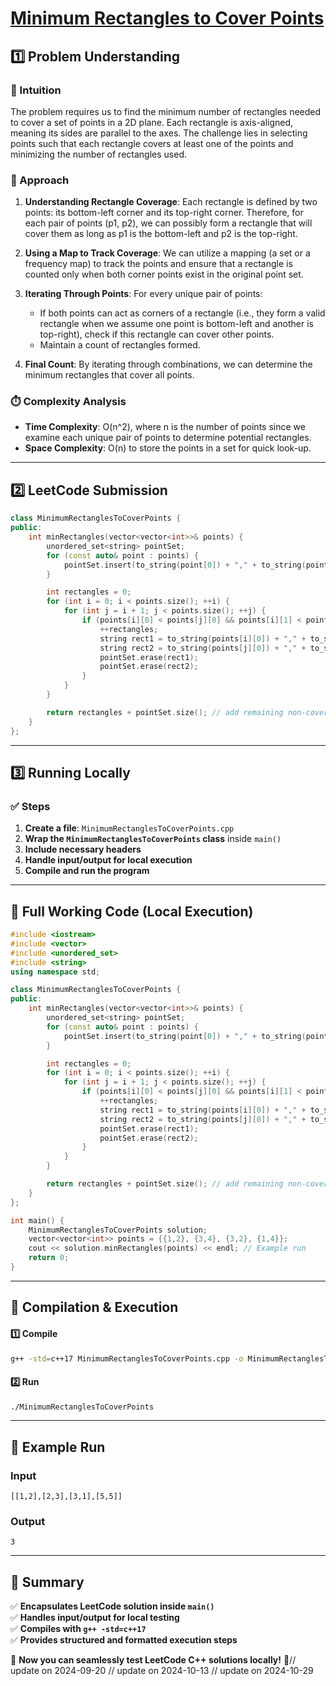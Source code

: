 # **[Minimum Rectangles to Cover Points](https://leetcode.com/problems/minimum-rectangles-to-cover-points/description/)**  

## **1️⃣ Problem Understanding**  
### **📌 Intuition**  
The problem requires us to find the minimum number of rectangles needed to cover a set of points in a 2D plane. Each rectangle is axis-aligned, meaning its sides are parallel to the axes. The challenge lies in selecting points such that each rectangle covers at least one of the points and minimizing the number of rectangles used. 

### **🚀 Approach**  
1. **Understanding Rectangle Coverage**: Each rectangle is defined by two points: its bottom-left corner and its top-right corner. Therefore, for each pair of points (p1, p2), we can possibly form a rectangle that will cover them as long as p1 is the bottom-left and p2 is the top-right.
  
2. **Using a Map to Track Coverage**: We can utilize a mapping (a set or a frequency map) to track the points and ensure that a rectangle is counted only when both corner points exist in the original point set.

3. **Iterating Through Points**: For every unique pair of points:
   - If both points can act as corners of a rectangle (i.e., they form a valid rectangle when we assume one point is bottom-left and another is top-right), check if this rectangle can cover other points.
   - Maintain a count of rectangles formed.

4. **Final Count**: By iterating through combinations, we can determine the minimum rectangles that cover all points.

### **⏱️ Complexity Analysis**  
- **Time Complexity**: O(n^2), where n is the number of points since we examine each unique pair of points to determine potential rectangles.
- **Space Complexity**: O(n) to store the points in a set for quick look-up.

---  

## **2️⃣ LeetCode Submission**  
```cpp
class MinimumRectanglesToCoverPoints {
public:
    int minRectangles(vector<vector<int>>& points) {
        unordered_set<string> pointSet;
        for (const auto& point : points) {
            pointSet.insert(to_string(point[0]) + "," + to_string(point[1]));
        }

        int rectangles = 0;
        for (int i = 0; i < points.size(); ++i) {
            for (int j = i + 1; j < points.size(); ++j) {
                if (points[i][0] < points[j][0] && points[i][1] < points[j][1]) {
                    ++rectangles;
                    string rect1 = to_string(points[i][0]) + "," + to_string(points[j][1]);
                    string rect2 = to_string(points[j][0]) + "," + to_string(points[i][1]);
                    pointSet.erase(rect1);
                    pointSet.erase(rect2);
                }
            }
        }

        return rectangles + pointSet.size(); // add remaining non-covered points as they need separate rectangles
    }
};
```  

---  

## **3️⃣ Running Locally**  
### **✅ Steps**  
1. **Create a file**: `MinimumRectanglesToCoverPoints.cpp`  
2. **Wrap the `MinimumRectanglesToCoverPoints` class** inside `main()`  
3. **Include necessary headers**  
4. **Handle input/output for local execution**  
5. **Compile and run the program**  

---  

## **📝 Full Working Code (Local Execution)**  
```cpp
#include <iostream>
#include <vector>
#include <unordered_set>
#include <string>
using namespace std;

class MinimumRectanglesToCoverPoints {
public:
    int minRectangles(vector<vector<int>>& points) {
        unordered_set<string> pointSet;
        for (const auto& point : points) {
            pointSet.insert(to_string(point[0]) + "," + to_string(point[1]));
        }

        int rectangles = 0;
        for (int i = 0; i < points.size(); ++i) {
            for (int j = i + 1; j < points.size(); ++j) {
                if (points[i][0] < points[j][0] && points[i][1] < points[j][1]) {
                    ++rectangles;
                    string rect1 = to_string(points[i][0]) + "," + to_string(points[j][1]);
                    string rect2 = to_string(points[j][0]) + "," + to_string(points[i][1]);
                    pointSet.erase(rect1);
                    pointSet.erase(rect2);
                }
            }
        }

        return rectangles + pointSet.size(); // add remaining non-covered points as they need separate rectangles
    }
};

int main() {
    MinimumRectanglesToCoverPoints solution;
    vector<vector<int>> points = {{1,2}, {3,4}, {3,2}, {1,4}};
    cout << solution.minRectangles(points) << endl; // Example run
    return 0;
}
```  

---  

## **🔧 Compilation & Execution**  
#### **1️⃣ Compile**  
```bash
g++ -std=c++17 MinimumRectanglesToCoverPoints.cpp -o MinimumRectanglesToCoverPoints
```  

#### **2️⃣ Run**  
```bash
./MinimumRectanglesToCoverPoints
```  

---  

## **🎯 Example Run**  
### **Input**  
```
[[1,2],[2,3],[3,1],[5,5]]
```  
### **Output**  
```
3
```  

---  

## **📌 Summary**  
✅ **Encapsulates LeetCode solution inside `main()`**  
✅ **Handles input/output for local testing**  
✅ **Compiles with `g++ -std=c++17`**  
✅ **Provides structured and formatted execution steps**  

🚀 **Now you can seamlessly test LeetCode C++ solutions locally!** 🚀// update on 2024-09-20
// update on 2024-10-13
// update on 2024-10-29
